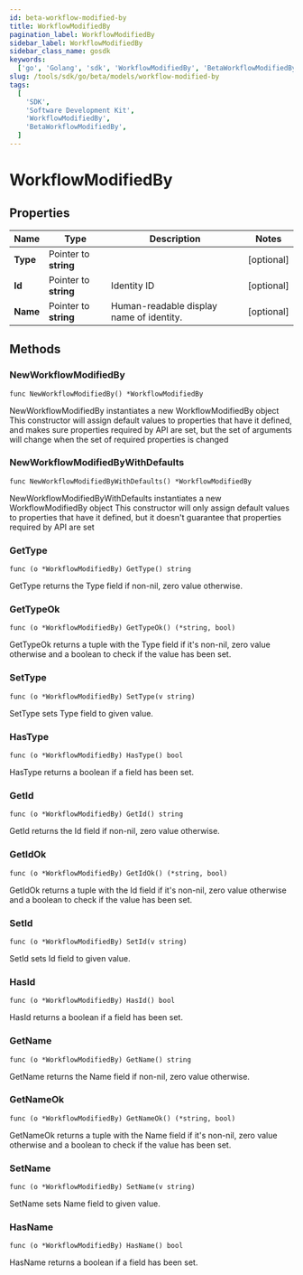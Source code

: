 ```yaml
---
id: beta-workflow-modified-by
title: WorkflowModifiedBy
pagination_label: WorkflowModifiedBy
sidebar_label: WorkflowModifiedBy
sidebar_class_name: gosdk
keywords:
  ['go', 'Golang', 'sdk', 'WorkflowModifiedBy', 'BetaWorkflowModifiedBy']
slug: /tools/sdk/go/beta/models/workflow-modified-by
tags:
  [
    'SDK',
    'Software Development Kit',
    'WorkflowModifiedBy',
    'BetaWorkflowModifiedBy',
  ]
---
```


# WorkflowModifiedBy

## Properties

| Name | Type | Description | Notes |
| --- | --- | --- | --- |
| **Type** | Pointer to **string** |  | [optional] |
| **Id** | Pointer to **string** | Identity ID | [optional] |
| **Name** | Pointer to **string** | Human-readable display name of identity. | [optional] |

## Methods

### NewWorkflowModifiedBy

`func NewWorkflowModifiedBy() *WorkflowModifiedBy`

NewWorkflowModifiedBy instantiates a new WorkflowModifiedBy object This constructor will assign default values to properties that have it defined, and makes sure properties required by API are set, but the set of arguments will change when the set of required properties is changed

### NewWorkflowModifiedByWithDefaults

`func NewWorkflowModifiedByWithDefaults() *WorkflowModifiedBy`

NewWorkflowModifiedByWithDefaults instantiates a new WorkflowModifiedBy object This constructor will only assign default values to properties that have it defined, but it doesn't guarantee that properties required by API are set

### GetType

`func (o *WorkflowModifiedBy) GetType() string`

GetType returns the Type field if non-nil, zero value otherwise.

### GetTypeOk

`func (o *WorkflowModifiedBy) GetTypeOk() (*string, bool)`

GetTypeOk returns a tuple with the Type field if it's non-nil, zero value otherwise and a boolean to check if the value has been set.

### SetType

`func (o *WorkflowModifiedBy) SetType(v string)`

SetType sets Type field to given value.

### HasType

`func (o *WorkflowModifiedBy) HasType() bool`

HasType returns a boolean if a field has been set.

### GetId

`func (o *WorkflowModifiedBy) GetId() string`

GetId returns the Id field if non-nil, zero value otherwise.

### GetIdOk

`func (o *WorkflowModifiedBy) GetIdOk() (*string, bool)`

GetIdOk returns a tuple with the Id field if it's non-nil, zero value otherwise and a boolean to check if the value has been set.

### SetId

`func (o *WorkflowModifiedBy) SetId(v string)`

SetId sets Id field to given value.

### HasId

`func (o *WorkflowModifiedBy) HasId() bool`

HasId returns a boolean if a field has been set.

### GetName

`func (o *WorkflowModifiedBy) GetName() string`

GetName returns the Name field if non-nil, zero value otherwise.

### GetNameOk

`func (o *WorkflowModifiedBy) GetNameOk() (*string, bool)`

GetNameOk returns a tuple with the Name field if it's non-nil, zero value otherwise and a boolean to check if the value has been set.

### SetName

`func (o *WorkflowModifiedBy) SetName(v string)`

SetName sets Name field to given value.

### HasName

`func (o *WorkflowModifiedBy) HasName() bool`

HasName returns a boolean if a field has been set.
